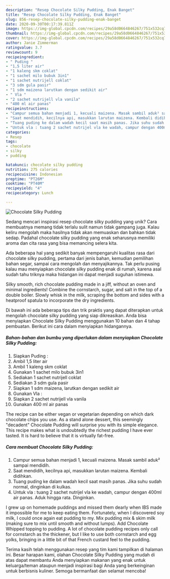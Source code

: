 ```yaml
---
description: "Resep Chocolate Silky Pudding, Enak Banget"
title: "Resep Chocolate Silky Pudding, Enak Banget"
slug: 856-resep-chocolate-silky-pudding-enak-banget
date: 2020-09-30T00:17:39.811Z
image: https://img-global.cpcdn.com/recipes/29a58d0664846267/751x532cq70/chocolate-silky-pudding-foto-resep-utama.jpg
thumbnail: https://img-global.cpcdn.com/recipes/29a58d0664846267/751x532cq70/chocolate-silky-pudding-foto-resep-utama.jpg
cover: https://img-global.cpcdn.com/recipes/29a58d0664846267/751x532cq70/chocolate-silky-pudding-foto-resep-utama.jpg
author: Janie Zimmerman
ratingvalue: 3.7
reviewcount: 9
recipeingredient:
- " Puding "
- "1,5 liter air"
- "1 kaleng skm coklat"
- "1 sachet milo bubuk 3in1"
- "1 sachet nutrijell coklat"
- "3 sdm gula pasir"
- "1 sdm maizena larutkan dengan sedikit air"
- " Vla "
- "2 sachet nutrijell vla vanila"
- "400 ml air panas"
recipeinstructions:
- "Campur semua bahan menjadi 1, kecuali maizena. Masak sambil aduk² sampai mendidih."
- "Saat mendidih, kecilnya api, masukkan larutan maizena. Kembali didihkan."
- "Tuang puding ke dalam wadah kecil saat masih panas. Jika suhu sudah normal, dinginkan di kulkas."
- "Untuk vla : tuang 2 sachet nutrijel vla ke wadah, campur dengan 400ml air panas. Aduk hingga rata. Dinginkan."
categories:
- Resep
tags:
- chocolate
- silky
- pudding

katakunci: chocolate silky pudding 
nutrition: 275 calories
recipecuisine: Indonesian
preptime: "PT26M"
cooktime: "PT40M"
recipeyield: "4"
recipecategory: Lunch

---
```



![Chocolate Silky Pudding](https://img-global.cpcdn.com/recipes/29a58d0664846267/751x532cq70/chocolate-silky-pudding-foto-resep-utama.jpg)

Sedang mencari inspirasi resep chocolate silky pudding yang unik? Cara membuatnya memang tidak terlalu sulit namun tidak gampang juga. Kalau keliru mengolah maka hasilnya tidak akan memuaskan dan bahkan tidak sedap. Padahal chocolate silky pudding yang enak seharusnya memiliki aroma dan cita rasa yang bisa memancing selera kita.

Ada beberapa hal yang sedikit banyak mempengaruhi kualitas rasa dari chocolate silky pudding, pertama dari jenis bahan, kemudian pemilihan bahan segar, sampai cara mengolah dan menyajikannya. Tak perlu pusing kalau mau menyiapkan chocolate silky pudding enak di rumah, karena asal sudah tahu triknya maka hidangan ini dapat menjadi suguhan istimewa.

Silky smooth, rich chocolate pudding made in a jiff, without an oven and minimal ingredients! Combine the cornstarch, sugar, and salt in the top of a double boiler. Slowly whisk in the milk, scraping the bottom and sides with a heatproof spatula to incorporate the dry ingredients.


Di bawah ini ada beberapa tips dan trik praktis yang dapat diterapkan untuk mengolah chocolate silky pudding yang siap dikreasikan. Anda bisa menyiapkan Chocolate Silky Pudding menggunakan 10 bahan dan 4 tahap pembuatan. Berikut ini cara dalam menyiapkan hidangannya.

<!--inarticleads1-->

##### Bahan-bahan dan bumbu yang diperlukan dalam menyiapkan Chocolate Silky Pudding:

1. Siapkan  Puding :
1. Ambil 1,5 liter air
1. Ambil 1 kaleng skm coklat
1. Gunakan 1 sachet milo bubuk 3in1
1. Sediakan 1 sachet nutrijell coklat
1. Sediakan 3 sdm gula pasir
1. Siapkan 1 sdm maizena, larutkan dengan sedikit air
1. Gunakan  Vla :
1. Siapkan 2 sachet nutrijell vla vanila
1. Gunakan 400 ml air panas


The recipe can be either vegan or vegetarian depending on which dark chocolate chips you use. As a stand alone dessert, this seemingly &#34;decadent&#34; Chocolate Pudding will surprise you with its simple elegance. This recipe makes what is undoubtedly the richest pudding I have ever tasted. It is hard to believe that it is virtually fat-free. 

<!--inarticleads2-->

##### Cara membuat Chocolate Silky Pudding:

1. Campur semua bahan menjadi 1, kecuali maizena. Masak sambil aduk² sampai mendidih.
1. Saat mendidih, kecilnya api, masukkan larutan maizena. Kembali didihkan.
1. Tuang puding ke dalam wadah kecil saat masih panas. Jika suhu sudah normal, dinginkan di kulkas.
1. Untuk vla : tuang 2 sachet nutrijel vla ke wadah, campur dengan 400ml air panas. Aduk hingga rata. Dinginkan.


I grew up on homemade puddings and missed them dearly when IBS made it impossible for me to keep eating them. Fortunately, when I discovered soy milk, I could once again eat pudding to my. Mix pudding mix &amp; skim milk (making sure to mix until smooth and without lumps). Add Chocolate Whipped topping to pudding. A lot of chocolate pudding recipes only call for cornstarch as the thickener, but I like to use both cornstarch and egg yolks, bringing in a little bit of that French custard feel to the pudding. 

Terima kasih telah menggunakan resep yang tim kami tampilkan di halaman ini. Besar harapan kami, olahan Chocolate Silky Pudding yang mudah di atas dapat membantu Anda menyiapkan makanan yang enak untuk keluarga/teman ataupun menjadi inspirasi bagi Anda yang berkeinginan untuk berbisnis kuliner. Semoga bermanfaat dan selamat mencoba!
